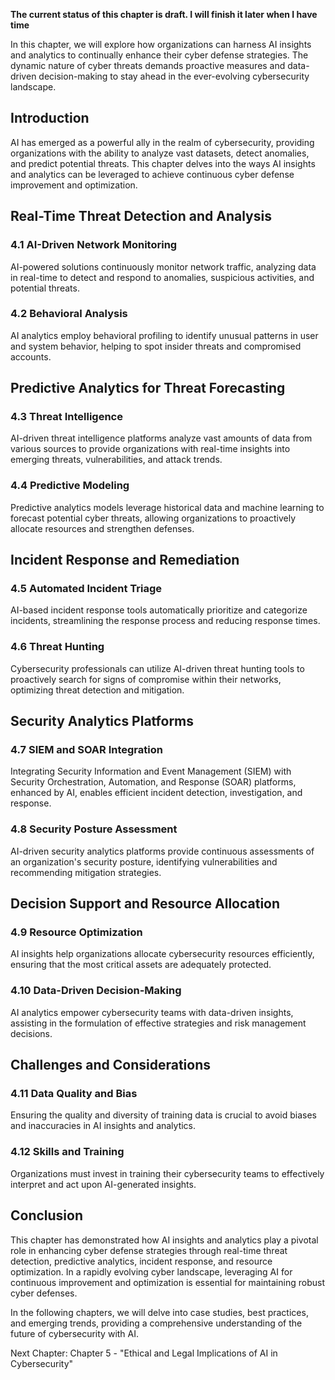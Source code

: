 **The current status of this chapter is draft. I will finish it later when I have time**

In this chapter, we will explore how organizations can harness AI insights and analytics to continually enhance their cyber defense strategies. The dynamic nature of cyber threats demands proactive measures and data-driven decision-making to stay ahead in the ever-evolving cybersecurity landscape.

Introduction
------------

AI has emerged as a powerful ally in the realm of cybersecurity, providing organizations with the ability to analyze vast datasets, detect anomalies, and predict potential threats. This chapter delves into the ways AI insights and analytics can be leveraged to achieve continuous cyber defense improvement and optimization.

Real-Time Threat Detection and Analysis
---------------------------------------

### 4.1 AI-Driven Network Monitoring

AI-powered solutions continuously monitor network traffic, analyzing data in real-time to detect and respond to anomalies, suspicious activities, and potential threats.

### 4.2 Behavioral Analysis

AI analytics employ behavioral profiling to identify unusual patterns in user and system behavior, helping to spot insider threats and compromised accounts.

Predictive Analytics for Threat Forecasting
-------------------------------------------

### 4.3 Threat Intelligence

AI-driven threat intelligence platforms analyze vast amounts of data from various sources to provide organizations with real-time insights into emerging threats, vulnerabilities, and attack trends.

### 4.4 Predictive Modeling

Predictive analytics models leverage historical data and machine learning to forecast potential cyber threats, allowing organizations to proactively allocate resources and strengthen defenses.

Incident Response and Remediation
---------------------------------

### 4.5 Automated Incident Triage

AI-based incident response tools automatically prioritize and categorize incidents, streamlining the response process and reducing response times.

### 4.6 Threat Hunting

Cybersecurity professionals can utilize AI-driven threat hunting tools to proactively search for signs of compromise within their networks, optimizing threat detection and mitigation.

Security Analytics Platforms
----------------------------

### 4.7 SIEM and SOAR Integration

Integrating Security Information and Event Management (SIEM) with Security Orchestration, Automation, and Response (SOAR) platforms, enhanced by AI, enables efficient incident detection, investigation, and response.

### 4.8 Security Posture Assessment

AI-driven security analytics platforms provide continuous assessments of an organization's security posture, identifying vulnerabilities and recommending mitigation strategies.

Decision Support and Resource Allocation
----------------------------------------

### 4.9 Resource Optimization

AI insights help organizations allocate cybersecurity resources efficiently, ensuring that the most critical assets are adequately protected.

### 4.10 Data-Driven Decision-Making

AI analytics empower cybersecurity teams with data-driven insights, assisting in the formulation of effective strategies and risk management decisions.

Challenges and Considerations
-----------------------------

### 4.11 Data Quality and Bias

Ensuring the quality and diversity of training data is crucial to avoid biases and inaccuracies in AI insights and analytics.

### 4.12 Skills and Training

Organizations must invest in training their cybersecurity teams to effectively interpret and act upon AI-generated insights.

Conclusion
----------

This chapter has demonstrated how AI insights and analytics play a pivotal role in enhancing cyber defense strategies through real-time threat detection, predictive analytics, incident response, and resource optimization. In a rapidly evolving cyber landscape, leveraging AI for continuous improvement and optimization is essential for maintaining robust cyber defenses.

In the following chapters, we will delve into case studies, best practices, and emerging trends, providing a comprehensive understanding of the future of cybersecurity with AI.

Next Chapter: Chapter 5 - "Ethical and Legal Implications of AI in Cybersecurity"
